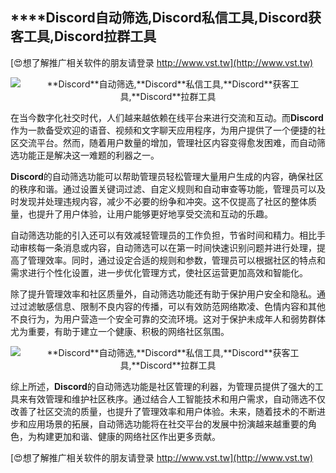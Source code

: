 ## ****Discord**自动筛选,**Discord**私信工具,**Discord**获客工具,**Discord**拉群工具**

[😍想了解推广相关软件的朋友请登录 http://www.vst.tw](http://www.vst.tw)

 <center><img src="https://vst.tw/MP4/tuiguang/png/8.png" alt="**Discord**自动筛选,**Discord**私信工具,**Discord**获客工具,**Discord**拉群工具"></center>

在当今数字化社交时代，人们越来越依赖在线平台来进行交流和互动。而**Discord**作为一款备受欢迎的语音、视频和文字聊天应用程序，为用户提供了一个便捷的社区交流平台。然而，随着用户数量的增加，管理社区内容变得愈发困难，而自动筛选功能正是解决这一难题的利器之一。

**Discord**的自动筛选功能可以帮助管理员轻松管理大量用户生成的内容，确保社区的秩序和谐。通过设置关键词过滤、自定义规则和自动审查等功能，管理员可以及时发现并处理违规内容，减少不必要的纷争和冲突。这不仅提高了社区的整体质量，也提升了用户体验，让用户能够更好地享受交流和互动的乐趣。

自动筛选功能的引入还可以有效减轻管理员的工作负担，节省时间和精力。相比手动审核每一条消息或内容，自动筛选可以在第一时间快速识别问题并进行处理，提高了管理效率。同时，通过设定合适的规则和参数，管理员可以根据社区的特点和需求进行个性化设置，进一步优化管理方式，使社区运营更加高效和智能化。

除了提升管理效率和社区质量外，自动筛选功能还有助于保护用户安全和隐私。通过过滤敏感信息、限制不良内容的传播，可以有效防范网络欺凌、色情内容和其他不良行为，为用户营造一个安全可靠的交流环境。这对于保护未成年人和弱势群体尤为重要，有助于建立一个健康、积极的网络社区氛围。

 <center><img src="https://vst.tw/MP4/tuiguang/png/5.png" alt="**Discord**自动筛选,**Discord**私信工具,**Discord**获客工具,**Discord**拉群工具"></center>

综上所述，**Discord**的自动筛选功能是社区管理的利器，为管理员提供了强大的工具来有效管理和维护社区秩序。通过结合人工智能技术和用户需求，自动筛选不仅改善了社区交流的质量，也提升了管理效率和用户体验。未来，随着技术的不断进步和应用场景的拓展，自动筛选功能将在社交平台的发展中扮演越来越重要的角色，为构建更加和谐、健康的网络社区作出更多贡献。

[😍想了解推广相关软件的朋友请登录 http://www.vst.tw](http://www.vst.tw)




